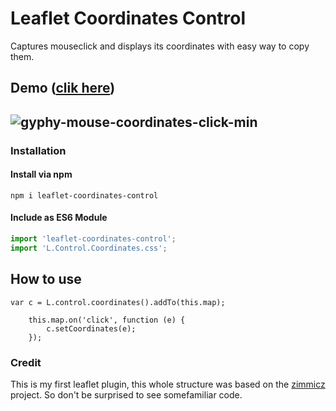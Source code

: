 Leaflet Coordinates Control
===========================
Captures mouseclick and displays its coordinates with easy way to copy them.

Demo ([clik here](http://zimmicz.github.io/Leaflet-Coordinates-Control/))
----




## ![gyphy-mouse-coordinates-click-min](https://user-images.githubusercontent.com/22817118/62242745-3702ed00-b3b2-11e9-9220-7032e96b93ed.gif)

### Installation

#### Install via npm

```
npm i leaflet-coordinates-control
```
#### Include as ES6 Module

```js
import 'leaflet-coordinates-control';
import 'L.Control.Coordinates.css';
```

How to use
----------
	
	var c = L.control.coordinates().addTo(this.map);

        this.map.on('click', function (e) {
            c.setCoordinates(e);
        });
	
### Credit

This is my first leaflet plugin, this whole structure was based on the [zimmicz](https://github.com/zimmicz/Leaflet-Coordinates-Control) project. So don't be surprised to see somefamiliar code.
